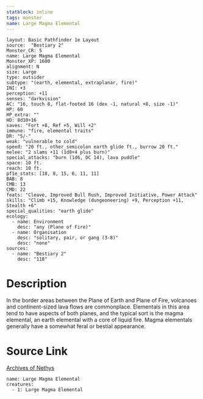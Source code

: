 ```yaml
---
statblock: inline
tags: monster
name: Large Magma Elemental
---
```

```statblock
layout: Basic Pathfinder 1e Layout
source:  "Bestiary 2"
Monster_CR: 5
name: Large Magma Elemental
Monster_XP: 1600
alignment: N
size: Large
type: outsider
subtype: "(earth, elemental, extraplanar, fire)"
INI: +3
perception: +11
senses: "darkvision"
AC: "16, touch 8, flat-footed 16 (dex -1, natural +8, size -1)"
HP: 60
HP_extra: ""
HD: 8d10+16
saves: "Fort +8, Ref +5, Will +2"
immune: "fire, elemental traits"
DR: "5/-"
weak: "vulnerable to cold"
speed: "20 ft., other_semicolon earth glide ft., burrow 20 ft."
melee: "2 slams +11 (1d8+4 plus burn)"
special_attacks: "burn (1d6, DC 14), lava puddle"
space: 10 ft.
reach: 10 ft.
pf1e_stats: [18, 8, 15, 6, 11, 11]
BAB: 8
CMB: 13
CMD: 22
feats: "Cleave, Improved Bull Rush, Improved Initiative, Power Attack"
skills: "Climb +15, Knowledge (dungeoneering) +9, Perception +11, Stealth +6"
special_qualities: "earth glide"
ecology:
  - name: Environment
    desc: "any (Plane of Fire)"
  - name: Organisation
    desc: "solitary, pair, or gang (3-8)"
    desc: "none"
sources:
  - name: "Bestiary 2"
    desc: "118"
```
# Description
In the border areas between the Plane of Earth and Plane of Fire, volcanoes and continent-sized lava flows are commonplace. Elementals in this area tend to have aspects of both planes, and the typical sort is the magma elemental, an earth elemental with a core of liquid fire. Magma elementals generally have a somewhat feral or bestial appearance.
# Source Link
[Archives of Nethys](https://aonprd.com/MonsterDisplay.aspx?ItemName=Large%20Magma%20Elemental)
```encounter-table
name: Large Magma Elemental
creatures:
  - 1: Large Magma Elemental
```
